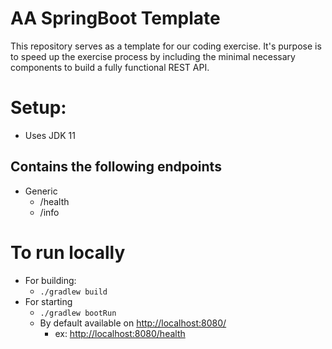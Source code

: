 # AA SpringBoot Template
This repository serves as a template for our coding exercise. It's purpose is to speed up the exercise process by including the minimal necessary components to build a fully functional REST API.

# Setup:
- Uses JDK 11

## Contains the following endpoints
- Generic
  - /health
  - /info

# To run locally
- For building:
  - `./gradlew build`
- For starting
  - `./gradlew bootRun`
  - By default available on <http://localhost:8080/>
    - ex: <http://localhost:8080/health>
